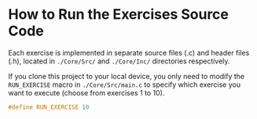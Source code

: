 # How to Run the Exercises Source Code

Each exercise is implemented in separate source files (.c) and header files (.h), located in `./Core/Src/` and `./Core/Inc/` directories respectively.

If you clone this project to your local device, you only need to modify the `RUN_EXERCISE` macro in `./Core/Src/main.c` to specify which exercise you want to execute (choose from exercises 1 to 10).

```c
#define RUN_EXERCISE 10
